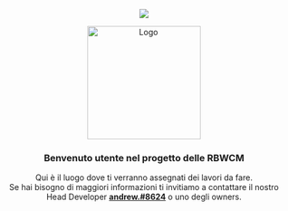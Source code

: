 <p align="center">
<a href="https://www.youtube.com/@RBWCM" target"blank_"><img src="https://img.shields.io/badge/YouTube-FF0000?style=for-the-badge&logo=youtube&logoColor=white"></a>
</p>
<div align="center">
<a href="https://github.com/users/andrew0w0/projects/3">
    <img src="https://user-images.githubusercontent.com/90263133/231456487-a91722f2-1f6c-47f5-87c6-127b5613566f.png" alt="Logo" width="200" height="200">
</a>

<h3 align="center">Benvenuto utente nel progetto delle RBWCM</h3>

<p align="center"> Qui è il luogo dove ti verranno assegnati dei lavori da fare.<br>Se hai bisogno di maggiori informazioni ti invitiamo a contattare il nostro Head Developer <a href="https://discord.com/users/466861191931756544"><strong>andrew.#8624</strong></a> o uno degli owners.</p>
</div>
